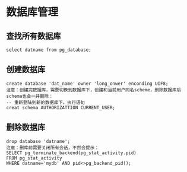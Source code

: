 

# 数据库管理
## 查找所有数据库
```
select datname from pg_database; 
```
## 创建数据库
```
create database 'dat_name' owner 'long_onwer' enconding UIF8;
注意：创建完数据库，需要切换到数据库下，创建和当前用户同名scheme，删除数据库后schema也会一并删除：
-- 重新登陆到新的数据库下。执行语句
creat schema AUTHORIZATTION CURRENT_USER;
```
## 删除数据库
```
drop database 'datname';
注意：删库前需要关闭所有会话，不然会提示：
SELECT pg_terminate_backend(pg_stat_activity.pid)  
FROM pg_stat_activity  
WHERE datname='mydb' AND pid<>pg_backend_pid();
```




<!--stackedit_data:
eyJoaXN0b3J5IjpbMjA3OTk5NjgyXX0=
-->